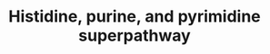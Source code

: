 ---
annotations:
- type: Pathway Ontology
  value: nucleotide metabolic pathway
authors:
- M.Braymer
- MaintBot
- Ddigles
- Egonw
- Mkutmon
- DeSl
- Elisa
- Eweitz
description: ''
last-edited: 2021-05-20
organisms:
- Saccharomyces cerevisiae
redirect_from:
- /index.php/Pathway:WP416
- /instance/WP416
schema-jsonld:
- '@context': https://schema.org/
  '@id': https://wikipathways.github.io/pathways/WP416.html
  '@type': Dataset
  creator:
    '@type': Organization
    name: WikiPathways
  description: ''
  keywords:
  - URA2
  - GDP
  - carbamoyl-phosphate
  - PRS3
  - 2 ADP
  - ATP
  - ADE4
  - xanthosine-5-phosphate
  - URA7
  - URA1
  - deoxy-GTP
  - orotate
  - phosphoribosyl-formamido-carboxamide
  - RNR4
  - phosphoribosyl-ATP
  - PRPP
  - PRS2
  - ADE17
  - GMP
  - L-histidine
  - RNR2
  - PRS1
  - HIS1
  - phosphoribulosylformimino-AICAR-P
  - HCO3
  - ADE16
  - phosphoribosylformiminoAICAR-phosphate
  - IMD2
  - UMP
  - 5-phospho-ribosyl-glycineamide
  - ADE6
  - HIS3
  - H+
  - L-glycine
  - 5ÃƒÆ’Ã†â€™Ãƒâ€šÃ‚Â¢ÃƒÆ’Ã¢â‚¬Å¡Ãƒâ€šÃ¢â€šÂ¬ÃƒÆ’Ã¢â‚¬Å¡Ãƒâ€šÃ¢â€žÂ¢-phosphoribosyl-N-formylglycineamide
  - YNK1
  - oxidized thioredoxin
  - sucinocarboxamide)-5-aminoimidazole
  - UTP
  - RNR3
  - URA3
  - D-erythro-imidazole-glycerol-phosphate
  - 5-phosphoribosylamine
  - phosphoribosyl-carboxy-aminoimidazole
  - GTP
  - IMP
  - L-histidinol-phosphate
  - 2-oxoglutarate
  - 10-formyl-THF
  - D-ribose-5-phosphate
  - IMD3
  - HIS4
  - PRS5
  - URA5
  - histidinal
  - HIS2
  - dihydroorotate
  - NH3
  - 5-phosphoribosyl-n-formylglycineamidine
  - URA8
  - histidinol
  - ADE2
  - THF
  - URA10
  - phosphoribosyl-AMP
  - reduced flavodoxin
  - RNR1
  - ADE1
  - L-glutamate
  - imidazole acetol-phosphate
  - CTP
  - ADE5,7
  - UDP
  - GUK1
  - URA6
  - oxidized flavodoxin
  - IMD4
  - GUA1
  - CO2
  - orotidine-5ÃƒÆ’Ã†â€™Ãƒâ€šÃ‚Â¢ÃƒÆ’Ã¢â‚¬Å¡Ãƒâ€šÃ¢â€šÂ¬ÃƒÆ’Ã¢â‚¬Å¡Ãƒâ€šÃ¢â€žÂ¢-phosphate
  - CDP
  - 5ÃƒÆ’Ã†â€™Ãƒâ€šÃ‚Â¢ÃƒÆ’Ã¢â‚¬Å¡Ãƒâ€šÃ¢â€šÂ¬ÃƒÆ’Ã¢â‚¬Å¡Ãƒâ€šÃ¢â€žÂ¢-phosphoribosyl-4-(N-
  - L-aspartate
  - H2O
  - fumerate
  - HIS5
  - PRS4
  - phosphate
  - ADE8
  - AICAR
  - NADH
  - HIS6
  - pyrophosphate
  - L-glutamine
  - carbamoyl-L-aspartate
  - ADP
  - dGDP
  - URA4
  - 2 ATP
  - 5ÃƒÆ’Ã†â€™Ãƒâ€šÃ‚Â¢ÃƒÆ’Ã¢â‚¬Å¡Ãƒâ€šÃ¢â€šÂ¬ÃƒÆ’Ã¢â‚¬Å¡Ãƒâ€šÃ¢â€žÂ¢-phosphoribosyl-5-aminoimidazole
  - AMP
  - reduced thioredoxin
  - ADE13
  - NAD
  license: CC0
  name: Histidine, purine, and pyrimidine superpathway
seo: CreativeWork
title: Histidine, purine, and pyrimidine superpathway
wpid: WP416
---